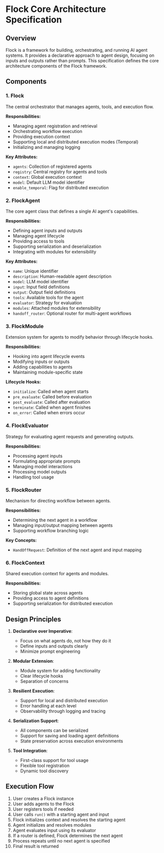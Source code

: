 # Flock Core Architecture Specification

## Overview
Flock is a framework for building, orchestrating, and running AI agent systems. It provides a declarative approach to agent design, focusing on inputs and outputs rather than prompts. This specification defines the core architecture components of the Flock framework.

## Components

### 1. Flock

The central orchestrator that manages agents, tools, and execution flow.

**Responsibilities:**
- Managing agent registration and retrieval
- Orchestrating workflow execution
- Providing execution context
- Supporting local and distributed execution modes (Temporal)
- Initializing and managing logging

**Key Attributes:**
- `agents`: Collection of registered agents
- `registry`: Central registry for agents and tools
- `context`: Global execution context
- `model`: Default LLM model identifier
- `enable_temporal`: Flag for distributed execution

### 2. FlockAgent

The core agent class that defines a single AI agent's capabilities.

**Responsibilities:**
- Defining agent inputs and outputs
- Managing agent lifecycle
- Providing access to tools
- Supporting serialization and deserialization
- Integrating with modules for extensibility

**Key Attributes:**
- `name`: Unique identifier
- `description`: Human-readable agent description
- `model`: LLM model identifier
- `input`: Input field definitions
- `output`: Output field definitions
- `tools`: Available tools for the agent
- `evaluator`: Strategy for evaluation
- `modules`: Attached modules for extensibility
- `handoff_router`: Optional router for multi-agent workflows

### 3. FlockModule

Extension system for agents to modify behavior through lifecycle hooks.

**Responsibilities:**
- Hooking into agent lifecycle events
- Modifying inputs or outputs
- Adding capabilities to agents
- Maintaining module-specific state

**Lifecycle Hooks:**
- `initialize`: Called when agent starts
- `pre_evaluate`: Called before evaluation
- `post_evaluate`: Called after evaluation
- `terminate`: Called when agent finishes
- `on_error`: Called when errors occur

### 4. FlockEvaluator

Strategy for evaluating agent requests and generating outputs.

**Responsibilities:**
- Processing agent inputs
- Formulating appropriate prompts
- Managing model interactions
- Processing model outputs
- Handling tool usage

### 5. FlockRouter

Mechanism for directing workflow between agents.

**Responsibilities:**
- Determining the next agent in a workflow
- Managing input/output mapping between agents
- Supporting workflow branching logic

**Key Concepts:**
- `HandOffRequest`: Definition of the next agent and input mapping

### 6. FlockContext

Shared execution context for agents and modules.

**Responsibilities:**
- Storing global state across agents
- Providing access to agent definitions
- Supporting serialization for distributed execution

## Design Principles

1. **Declarative over Imperative**:
   - Focus on what agents do, not how they do it
   - Define inputs and outputs clearly
   - Minimize prompt engineering

2. **Modular Extension**:
   - Module system for adding functionality
   - Clear lifecycle hooks
   - Separation of concerns

3. **Resilient Execution**:
   - Support for local and distributed execution
   - Error handling at each level
   - Observability through logging and tracing

4. **Serialization Support**:
   - All components can be serialized
   - Support for saving and loading agent definitions
   - State preservation across execution environments

5. **Tool Integration**:
   - First-class support for tool usage
   - Flexible tool registration
   - Dynamic tool discovery

## Execution Flow

1. User creates a Flock instance
2. User adds agents to the Flock
3. User registers tools if needed
4. User calls `run()` with a starting agent and input
5. Flock initializes context and resolves the starting agent
6. Agent initializes and resolves modules
7. Agent evaluates input using its evaluator
8. If a router is defined, Flock determines the next agent
9. Process repeats until no next agent is specified
10. Final result is returned 